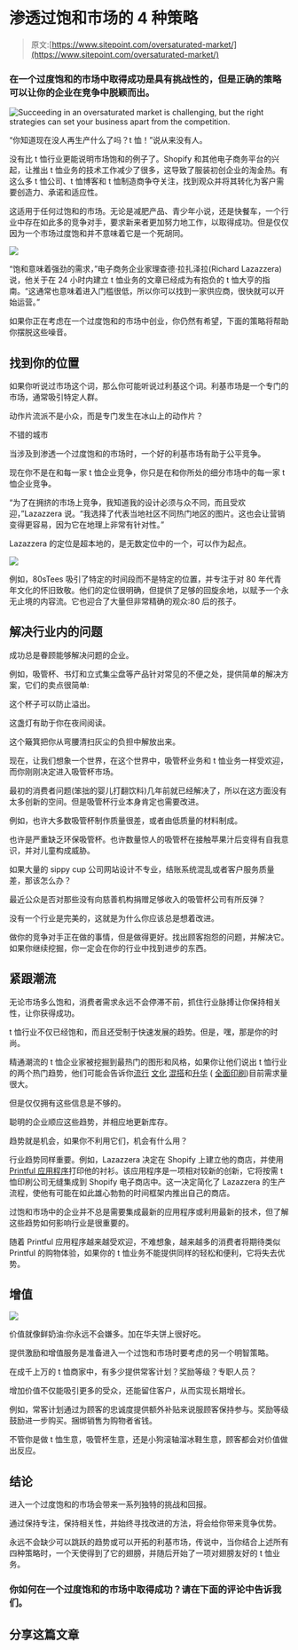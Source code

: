 # 渗透过饱和市场的 4 种策略

> 原文:[https://www.sitepoint.com/oversaturated-market/](https://www.sitepoint.com/oversaturated-market/)

### 在一个过度饱和的市场中取得成功是具有挑战性的，但是正确的策略可以让你的企业在竞争中脱颖而出。

![Succeeding in an oversaturated market is challenging, but the right strategies can set your business apart from the competition.](../Images/869a90d0c3c969e69a396a5a168df099.png "Oversaturated Market")

“你知道现在没人再生产什么了吗？t 恤！”说从来没有人。

没有比 t 恤行业更能说明市场饱和的例子了。Shopify 和其他电子商务平台的兴起，让推出 t 恤业务的技术工作减少了很多，这导致了服装初创企业的淘金热。有这么多 t 恤公司、t 恤博客和 t 恤制造商争夺关注，找到观众并将其转化为客户需要创造力、承诺和适应性。

这适用于任何过饱和的市场。无论是减肥产品、青少年小说，还是快餐车，一个行业中存在如此多的竞争对手，要求新来者更加努力地工作，以取得成功。但是仅仅因为一个市场过度饱和并不意味着它是一个死胡同。

![](../Images/208ef87d868f38aed95c47ab81c7a6bb.png)

“饱和意味着强劲的需求，”电子商务企业家理查德·拉扎泽拉(Richard Lazazzera)说，他关于在 24 小时内建立 t 恤业务的文章已经成为有抱负的 t 恤大亨的指南。“这通常也意味着进入门槛很低，所以你可以找到一家供应商，很快就可以开始运营。”

如果你正在考虑在一个过度饱和的市场中创业，你仍然有希望，下面的策略将帮助你摆脱这些噪音。

## 找到你的位置

如果你听说过市场这个词，那么你可能听说过利基这个词。利基市场是一个专门的市场，通常吸引特定人群。

动作片流派不是小众，而是专门发生在冰山上的动作片？

不错的城市

当涉及到渗透一个过度饱和的市场时，一个好的利基市场有助于公平竞争。

现在你不是在和每一家 t 恤企业竞争，你只是在和你所处的细分市场中的每一家 t 恤企业竞争。

“为了在拥挤的市场上竞争，我知道我的设计必须与众不同，而且受欢迎，”Lazazzera 说。“我选择了代表当地社区不同热门地区的图片。这也会让营销变得更容易，因为它在地理上非常有针对性。”

Lazazzera 的定位是超本地的，是无数定位中的一个，可以作为起点。

![](../Images/bc38b5178859fcf6c2535a5b8dc48750.png)

例如，80sTees 吸引了特定的时间段而不是特定的位置，并专注于对 80 年代青年文化的怀旧致敬。他们的定位很明确，但提供了足够的回旋余地，以赋予一个永无止境的内容流。它也迎合了大量但非常精确的观众:80 后的孩子。

## 解决行业内的问题

成功总是眷顾能够解决问题的企业。

例如，吸管杯、书灯和立式集尘盘等产品针对常见的不便之处，提供简单的解决方案，它们的卖点很简单:

这个杯子可以防止溢出。

这盏灯有助于你在夜间阅读。

这个簸箕把你从弯腰清扫灰尘的负担中解放出来。

现在，让我们想象一个世界，在这个世界中，吸管杯业务和 t 恤业务一样受欢迎，而你刚刚决定进入吸管杯市场。

最初的消费者问题(笨拙的婴儿打翻饮料)几年前就已经解决了，所以在这方面没有太多创新的空间。但是吸管杯行业本身肯定也需要改进。

例如，也许大多数吸管杯制作质量很差，或者由低质量的材料制成。

也许是严重缺乏环保吸管杯。也许数量惊人的吸管杯在接触苹果汁后变得有自我意识，并对儿童构成威胁。

如果大量的 sippy cup 公司网站设计不专业，结账系统混乱或者客户服务质量差，那该怎么办？

最近公众是否对那些没有向慈善机构捐赠足够收入的吸管杯公司有所反弹？

没有一个行业是完美的，这就是为什么你应该总是想着改进。

做你的竞争对手正在做的事情，但是做得更好。找出顾客抱怨的问题，并解决它。如果你继续挖掘，你一定会在你的行业中找到进步的东西。

## 紧跟潮流

无论市场多么饱和，消费者需求永远不会停滞不前，抓住行业脉搏让你保持相关性，让你获得成功。

t 恤行业不仅已经饱和，而且还受制于快速发展的趋势。但是，嘿，那是你的时尚。

精通潮流的 t 恤企业家被挖掘到最热门的图形和风格，如果你让他们说出 t 恤行业的两个热门趋势，他们可能会告诉你[流行](https://www.teepublic.com/t-shirt/145725-a-new-king) [文化](https://www.teepublic.com/t-shirt/159671-yoshi-mitsu) [混搭](https://www.teepublic.com/t-shirt/158205-let-them-live)和[升华](http://www.zumiez.com/imaginary-foundation-the-void-sublimated-t-shirt.html) ( [全面印刷](http://www.zumiez.com/imaginary-foundation-beginning-tee-shirt.html))目前需求量很大。

但是仅仅拥有这些信息是不够的。

聪明的企业顺应这些趋势，并相应地更新库存。

趋势就是机会，如果你不利用它们，机会有什么用？

行业趋势同样重要。例如，Lazazzera 决定在 Shopify 上建立他的商店，并使用 [Printful 应用程序](https://apps.shopify.com/printful)打印他的衬衫。该应用程序是一项相对较新的创新，它将按需 t 恤印刷公司无缝集成到 Shopify 电子商店中。这一决定简化了 Lazazzera 的生产流程，使他有可能在如此雄心勃勃的时间框架内推出自己的商店。

过饱和市场中的企业并不总是需要集成最新的应用程序或利用最新的技术，但了解这些趋势如何影响行业是很重要的。

随着 Printful 应用程序越来越受欢迎，不难想象，越来越多的消费者将期待类似 Printful 的购物体验，如果你的 t 恤业务不能提供同样的轻松和便利，它将失去优势。

## 增值

![](../Images/206b2d9c66b318d9f8fce61fffcaf0c1.png)

价值就像鲜奶油:你永远不会嫌多。加在华夫饼上很好吃。

提供激励和增值服务是准备进入一个过饱和市场时要考虑的另一个明智策略。

在成千上万的 t 恤商家中，有多少提供常客计划？奖励等级？专职人员？

增加价值不仅能吸引更多的受众，还能留住客户，从而实现长期增长。

例如，常客计划通过为顾客的忠诚度提供额外补贴来说服顾客保持参与。奖励等级鼓励进一步购买。捆绑销售为购物者省钱。

不管你是做 t 恤生意，吸管杯生意，还是小狗滚轴溜冰鞋生意，顾客都会对价值做出反应。

## 结论

进入一个过度饱和的市场会带来一系列独特的挑战和回报。

通过保持专注，保持相关性，并始终寻找改进的方法，将会给你带来竞争优势。

永远不会缺少可以跳跃的趋势或可以开拓的利基市场，传说中，当你结合上述所有四种策略时，一个天使得到了它的翅膀，并随后开始了一项对翅膀友好的 t 恤业务。

### 你如何在一个过度饱和的市场中取得成功？请在下面的评论中告诉我们。

## 分享这篇文章
